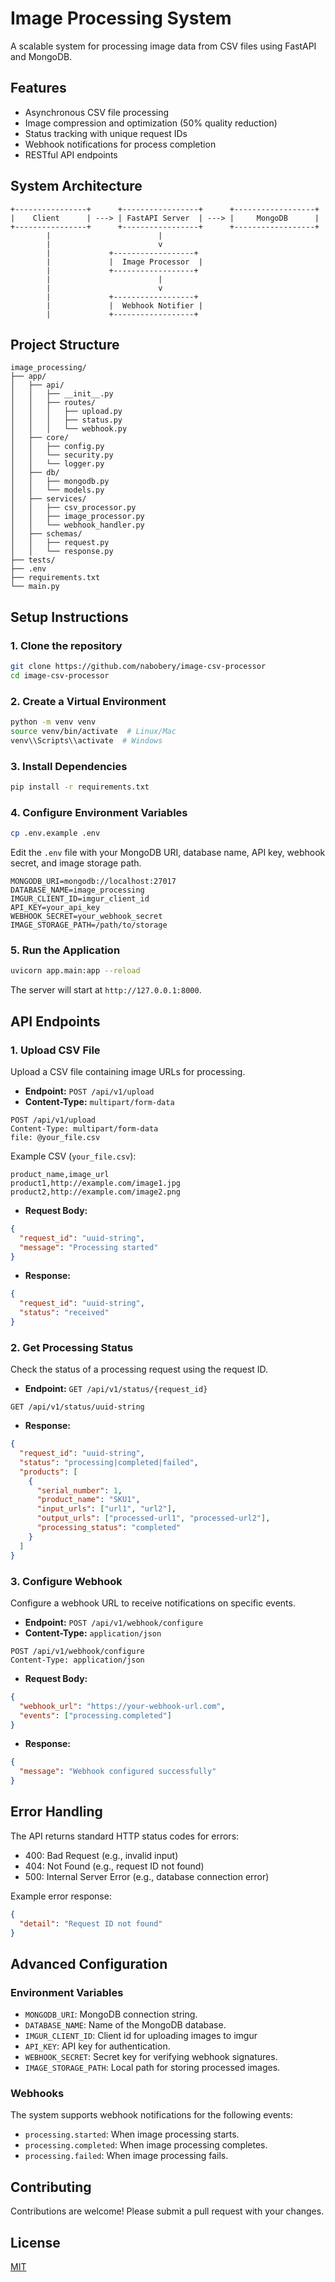 # Image Processing System

A scalable system for processing image data from CSV files using FastAPI and MongoDB.

## Features

- Asynchronous CSV file processing
- Image compression and optimization (50% quality reduction)
- Status tracking with unique request IDs
- Webhook notifications for process completion
- RESTful API endpoints

## System Architecture

```ascii
+----------------+      +-----------------+      +------------------+
|    Client      | ---> | FastAPI Server  | ---> |     MongoDB      |
+----------------+      +-----------------+      +------------------+
        |                        |
        |                        v
        |             +------------------+
        |             |  Image Processor  |
        |             +------------------+
        |                        |
        |                        v
        |             +------------------+
        |             |  Webhook Notifier |
        |             +------------------+
```

## Project Structure

```ascii
image_processing/
├── app/
│   ├── api/
│   │   ├── __init__.py
│   │   ├── routes/
│   │   │   ├── upload.py
│   │   │   ├── status.py
│   │   │   └── webhook.py
│   ├── core/
│   │   ├── config.py
│   │   └── security.py
│   │   └── logger.py
│   ├── db/
│   │   ├── mongodb.py
│   │   └── models.py
│   ├── services/
│   │   ├── csv_processor.py
│   │   ├── image_processor.py
│   │   └── webhook_handler.py
│   ├── schemas/
│   │   ├── request.py
│   │   └── response.py
├── tests/
├── .env
├── requirements.txt
└── main.py
```

## Setup Instructions

### 1. Clone the repository

```bash
git clone https://github.com/nabobery/image-csv-processor
cd image-csv-processor
```

### 2. Create a Virtual Environment

```bash
python -m venv venv
source venv/bin/activate  # Linux/Mac
venv\\Scripts\\activate  # Windows
```

### 3. Install Dependencies

```bash
pip install -r requirements.txt
```

### 4. Configure Environment Variables

```bash
cp .env.example .env
```

Edit the `.env` file with your MongoDB URI, database name, API key, webhook secret, and image storage path.

```env
MONGODB_URI=mongodb://localhost:27017
DATABASE_NAME=image_processing
IMGUR_CLIENT_ID=imgur_client_id
API_KEY=your_api_key
WEBHOOK_SECRET=your_webhook_secret
IMAGE_STORAGE_PATH=/path/to/storage
```

### 5. Run the Application

```bash
uvicorn app.main:app --reload
```

The server will start at `http://127.0.0.1:8000`.

## API Endpoints

### 1. Upload CSV File

Upload a CSV file containing image URLs for processing.

- **Endpoint:** `POST /api/v1/upload`
- **Content-Type:** `multipart/form-data`

```http
POST /api/v1/upload
Content-Type: multipart/form-data
file: @your_file.csv
```

Example CSV (`your_file.csv`):

```csv
product_name,image_url
product1,http://example.com/image1.jpg
product2,http://example.com/image2.png
```

- **Request Body:**

```json
{
  "request_id": "uuid-string",
  "message": "Processing started"
}
```

- **Response:**

```json
{
  "request_id": "uuid-string",
  "status": "received"
}
```

### 2. Get Processing Status

Check the status of a processing request using the request ID.

- **Endpoint:** `GET /api/v1/status/{request_id}`

```http
GET /api/v1/status/uuid-string
```

- **Response:**

```json
{
  "request_id": "uuid-string",
  "status": "processing|completed|failed",
  "products": [
    {
      "serial_number": 1,
      "product_name": "SKU1",
      "input_urls": ["url1", "url2"],
      "output_urls": ["processed-url1", "processed-url2"],
      "processing_status": "completed"
    }
  ]
}
```

### 3. Configure Webhook

Configure a webhook URL to receive notifications on specific events.

- **Endpoint:** `POST /api/v1/webhook/configure`
- **Content-Type:** `application/json`

```http
POST /api/v1/webhook/configure
Content-Type: application/json
```

- **Request Body:**

```json
{
  "webhook_url": "https://your-webhook-url.com",
  "events": ["processing.completed"]
}
```

- **Response:**

```json
{
  "message": "Webhook configured successfully"
}
```

## Error Handling

The API returns standard HTTP status codes for errors:

- 400: Bad Request (e.g., invalid input)
- 404: Not Found (e.g., request ID not found)
- 500: Internal Server Error (e.g., database connection error)

Example error response:

```json
{
  "detail": "Request ID not found"
}
```

## Advanced Configuration

### Environment Variables

- `MONGODB_URI`: MongoDB connection string.
- `DATABASE_NAME`: Name of the MongoDB database.
- `IMGUR_CLIENT_ID`: Client id for uploading images to imgur
- `API_KEY`: API key for authentication.
- `WEBHOOK_SECRET`: Secret key for verifying webhook signatures.
- `IMAGE_STORAGE_PATH`: Local path for storing processed images.

### Webhooks

The system supports webhook notifications for the following events:

- `processing.started`: When image processing starts.
- `processing.completed`: When image processing completes.
- `processing.failed`: When image processing fails.

## Contributing

Contributions are welcome! Please submit a pull request with your changes.

## License

[MIT](LICENSE)
